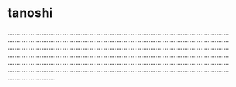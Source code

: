 # tanoshi

...................................................................................................................................................................................................................................................................................................................................................................................................................................................................................................................................................................................................................................................................................................................................................................................................